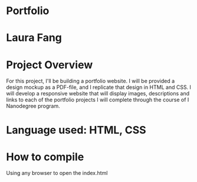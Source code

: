 # Portfolio

# Laura Fang

# Project Overview

For this project, I'll be building a portfolio website. I will be provided a design mockup as a PDF-file, and I replicate that design in HTML and CSS. I will develop a responsive website that will display images, descriptions and links to each of the portfolio projects I will complete through the course of I Nanodegree program. 

# Language used: HTML, CSS

# How to compile

Using any browser to open the index.html 
